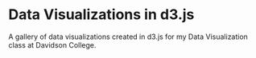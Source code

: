 # Data Visualizations in d3.js
A gallery of data visualizations created in d3.js for my Data Visualization class at Davidson College.
